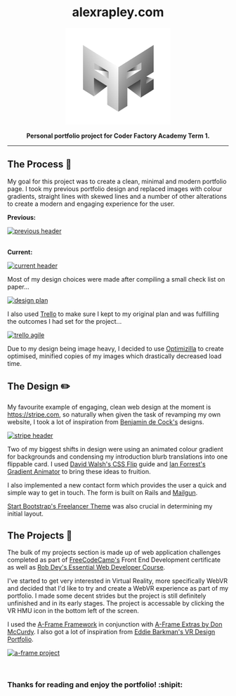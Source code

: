 

<h1 align="center">alexrapley.com</h1>

<p align="center"><a href="https://alexrapley.com" target="_blank"><img width="240" height="220" alt="Alexrapley.com" src="app/assets/images/arlogoresize-min.png"></a></p>

<p align="center"><b>Personal portfolio project for Coder Factory Academy Term 1.</b></p>

---


## The Process :triangular_ruler:

My goal for this project was to create a clean, minimal and modern portfolio page. I took my previous portfolio design and replaced images with colour gradients, straight lines with skewed lines and a number of other alterations to create a modern and engaging experience for the user.

<b>Previous:</b>
<br>

<a href="http://imgur.com/BnOP4fZ"><img width="650" height="400" src="http://i.imgur.com/BnOP4fZ.png" alt="previous header" /></a>

<br>
<b>Current:</b>
<br>

<a href="http://imgur.com/qmND0cP"><img width="650" height="400" src="http://i.imgur.com/qmND0cP.png" alt="current header"/></a>


Most of my design choices were made after compiling a small check list on paper...

<a href="http://imgur.com/j2YdVzz"><img width="500" height="600" src="http://i.imgur.com/j2YdVzz.jpg" alt="design plan"/></a>

I also used [Trello](https://trello.com/b/lujtBX49/personal-portfolio) to make sure I kept to my original plan and was fulfilling the outcomes I had set for the project...

<a href="http://imgur.com/5kSsVZS"><img src="http://i.imgur.com/5kSsVZS.png" alt="trello agile" /></a>

Due to my design being image heavy, I decided to use [Optimizilla](http://optimizilla.com/) to create optimised, minified copies of my images which drastically decreased load time.

## The Design :pencil2:

My favourite example of engaging, clean web design at the moment is https://stripe.com, so naturally when given the task of revamping my own website, I took a lot of inspiration from [Benjamin de Cock's](https://dribbble.com/bdc) designs.

<a href="http://imgur.com/IwWO9b1"><img width="650" height="400" src="http://i.imgur.com/IwWO9b1.png" alt="stripe header" /></a>

Two of my biggest shifts in design were using an animated colour gradient for backgrounds and condensing my introduction blurb translations into one flippable card. I used [David Walsh's CSS Flip](https://davidwalsh.name/css-flip) guide and [Ian Forrest's Gradient Animator](https://www.gradient-animator.com/) to bring these ideas to fruition.

I also implemented a new contact form which provides the user a quick and simple way to get in touch. The form is built on Rails and [Mailgun](https://www.mailgun.com/).

[Start Bootstrap's Freelancer Theme](https://blackrockdigital.github.io/startbootstrap-freelancer/) was also crucial in determining my initial layout.

## The Projects :art:

The bulk of my projects section is made up of web application challenges completed as part of [FreeCodeCamp's](https://freecodecamp.com) Front End Development certificate as well as [Rob Dey's Essential Web Developer Course](http://upskillcourses.com/courses/enrolled/essential-web-developer-course).

I've started to get very interested in Virtual Reality, more specifically WebVR and decided that I'd like to try and create a WebVR experience as part of my portfolio. I made some decent strides but the project is still definitely unfinished and in its early stages. The project is accessable by clicking the VR HMU icon in the bottom left of the screen.

I used the [A-Frame Framework](https://aframe.io) in conjunction with [A-Frame Extras by Don McCurdy](https://github.com/donmccurdy/aframe-extras). I also got a lot of inspiration from [Eddie Barkman's VR Design Portfolio](http://eddiebarkman.com/VR-Design-Portfolio/).

<a href="http://imgur.com/JA0q5fR"><img src="http://i.imgur.com/JA0q5fR.png" alt="a-frame project"/></a>

<br>

<h3>Thanks for reading and enjoy the portfolio! :shipit:</h3>

